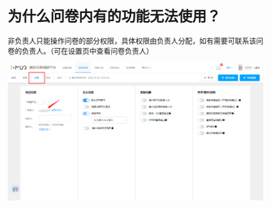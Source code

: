 # 为什么问卷内有的功能无法使用？

非负责人只能操作问卷的部分权限，具体权限由负责人分配，如有需要可联系该问卷的负责人。（可在设置页中查看问卷负责人）

![](<../../.gitbook/assets/image (281).png>)

